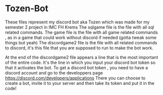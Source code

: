 # Tozen-Bot
These files represent my discord bot aka Tozen which was made for my semester 2 project in IMC FH Krems
The sqlgame file is the file with all sql related commands.
The game file is the file with all game related commands , as in a game that could work without discord if needed (gotta tweak some things but yeah)
The discordgame2 file is the file with all related commands to discord, it's this file that you are supposed to run to make the bot work.


At the end of the discordgame2 file appears a line that is the most important of the entire code. It's the line in which you input your discord bot token so that it activates the bot.
To get a discord bot token , you need to have a discord account and go to the developpers page https://discord.com/developers/applications
There you can choose to create a bot, invite it to your server and then take its token and put it in the code!
